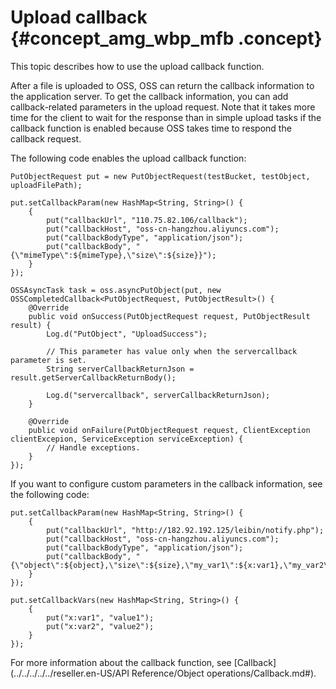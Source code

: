 # Upload callback {#concept_amg_wbp_mfb .concept}

This topic describes how to use the upload callback function.

After a file is uploaded to OSS, OSS can return the callback information to the application server. To get the callback information, you can add callback-related parameters in the upload request. Note that it takes more time for the client to wait for the response than in simple upload tasks if the callback function is enabled because OSS takes time to respond the callback request.

The following code enables the upload callback function:

```language-java
PutObjectRequest put = new PutObjectRequest(testBucket, testObject, uploadFilePath);

put.setCallbackParam(new HashMap<String, String>() {
	{
		put("callbackUrl", "110.75.82.106/callback");
        put("callbackHost", "oss-cn-hangzhou.aliyuncs.com");
        put("callbackBodyType", "application/json");
		put("callbackBody", "{\"mimeType\":${mimeType},\"size\":${size}}");
	}
});

OSSAsyncTask task = oss.asyncPutObject(put, new OSSCompletedCallback<PutObjectRequest, PutObjectResult>() {
	@Override
	public void onSuccess(PutObjectRequest request, PutObjectResult result) {
		Log.d("PutObject", "UploadSuccess");

		// This parameter has value only when the servercallback parameter is set.
		String serverCallbackReturnJson = result.getServerCallbackReturnBody();

		Log.d("servercallback", serverCallbackReturnJson);
	}

	@Override
	public void onFailure(PutObjectRequest request, ClientException clientExcepion, ServiceException serviceException) {
		// Handle exceptions.
	}
});

```

If you want to configure custom parameters in the callback information, see the following code:

```
put.setCallbackParam(new HashMap<String, String>() {
    {
        put("callbackUrl", "http://182.92.192.125/leibin/notify.php");
        put("callbackHost", "oss-cn-hangzhou.aliyuncs.com");
        put("callbackBodyType", "application/json");
        put("callbackBody", "{\"object\":${object},\"size\":${size},\"my_var1\":${x:var1},\"my_var2\":${x:var2}}");
    }
});

put.setCallbackVars(new HashMap<String, String>() {
    {
        put("x:var1", "value1");
        put("x:var2", "value2");
    }
});

```

For more information about the callback function, see [Callback](../../../../../reseller.en-US/API Reference/Object operations/Callback.md#).

